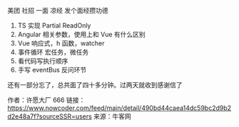美团 社招 一面 凉经
发个面经攒功德

1. TS 实现 Partial ReadOnly
2. Angular 相关参数，使用上和 Vue 有什么区别
3. Vue 响应式，h 函数，watcher
4. 事件循环 宏任务，微任务
5. 看代码写执行顺序
6. 手写 eventBus
   反问环节

还有一部分忘了，总共面了四十多分钟。过两天就收到感谢信了

作者：许愿大厂 666
链接：https://www.nowcoder.com/feed/main/detail/490bd44caea14dc59bc2d9b2d2e48a7f?sourceSSR=users
来源：牛客网
